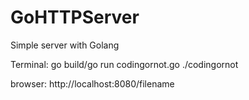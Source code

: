 # GoHTTPServer
Simple server with Golang

Terminal:
    go build/go run codingornot.go
    ./codingornot
    
browser: http://localhost:8080/filename
    
